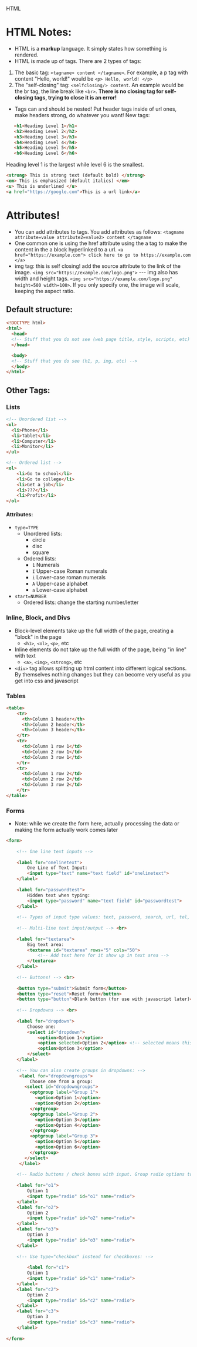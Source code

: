 HTML

# HTML Notes:
- HTML is a **markup** language. It simply states how something is rendered.
- HTML is made up of tags. There are 2 types of tags:
1. The basic tag: `<tagname> content </tagname>`. For example, a p tag with content "Hello, world!" would be `<p> Hello, world! </p>`
2. The "self-closing" tag: `<selfclosing/> content`. An example would be the br tag, the line break like `<br>`. **There is no closing tag for self-closing tags, trying to close it is an error!**
- Tags can and should be nested! Put header tags inside of url ones, make headers strong, do whatever you want!
New tags:
```html
   <h1>Heading Level 1</h1>
   <h2>Heading Level 2</h2>
   <h3>Heading Level 3</h3>
   <h4>Heading Level 4</h4>
   <h5>Heading Level 5</h5>
   <h6>Heading Level 6</h6>
```
Heading level 1 is the largest while level 6 is the smallest.
```html
<strong> This is strong text (default bold) </strong>
<em> This is emphasized (default italics) </em>
<u> This is underlined </u>
<a href="https://google.com">This is a url link</a>
```

# Attributes!
- You can add attributes to tags. You add attributes as follows:
`<tagname attribute=value attribute2=value2> content </tagname`
- One common one is using the href attribute using the a tag to make the content in the a block hyperlinked to a url. 
`<a href="https://example.com"> click here to go to https://example.com </a>`
- img tag: this is self closing! add the source attribute to the link of the image. `<img src="https://example.com/logo.png">`
--- img also has width and height tags. `<img src="https://example.com/logo.png" height=500 width=100>`. If you only specify one, the image will scale, keeping the aspect ratio.

## Default structure:
```html
<!DOCTYPE html>
<html> 
  <head>
  <!-- Stuff that you do not see (web page title, style, scripts, etc) -->
  </head>

  <body>
  <!-- Stuff that you do see (h1, p, img, etc) -->
  </body>
</html>
```

## Other Tags:
### Lists
```html
<!-- Unordered list -->
<ul>
  <li>Phone</li>
  <li>Tablet</li>
  <li>Computer</li>
  <li>Monitor</li>
</ul>

<!-- Ordered list -->
<ol>
	<li>Go to school</li>
	<li>Go to college</li>
	<li>Get a job</li>
	<li>???</li>
	<li>Profit</li>
</ol>
```
#### Attributes:
- `type=TYPE`
	- Unordered lists:
		- circle
		- disc
		- square
	- Ordered lists:
		- `1` Numerals
		- `I` Upper-case Roman numerals
		- `i` Lower-case roman numerals
		- `A` Upper-case alphabet
		- `a` Lower-case alphabet
- `start=NUMBER`
	- Ordered lists: change the starting number/letter

### Inline, Block, and Divs
- Block-level elements take up the full width of the page, creating a "block" in the page
	- `<h1>`, `<ol>`, `<p>`, etc
- Inline elements do not take up the full width of the page, being "in line" with text
	- `<a>`, `<img>`, `<strong>`, etc
- `<div>` tag allows splitting up html content into different logical sections. By themselves nothing changes but they can become very useful as you get into css and javascript

### Tables
```html
<table>
    <tr>
      <th>Column 1 header</th>
      <th>Column 2 header</th>
      <th>Column 3 header</th>
    </tr>
	<tr>
      <td>Column 1 row 1</td>
      <td>Column 2 row 1</td>
      <td>Column 3 row 1</td>
    </tr>
	<tr>
      <td>Column 1 row 2</td>
      <td>Column 2 row 2</td>
      <td>Column 3 row 2</td>
    </tr>
</table>
```

### Forms
- Note: while we create the form here, actually processing the data or making the form actually work comes later
```html
<form>
	
	<!-- One line text inputs -->
	
	<label for="onelinetext">
		One Line of Text Input:
		<input type="text" name="text field" id="onelinetext">
	</label>
	
	<label for="passwordtest">
		Hidden text when typing:
		<input type="password" name="text field" id="passwordtest">
	</label>
	
	<!-- Types of input type values: text, password, search, url, tel, email. url, and email validate input on the browser. -->
	
	<!-- Multi-line text input/output --> <br>
		
	<label for="textarea">
		Big text area:
		<textarea id="textarea" rows="5" cols="50">
			<!-- Add text here for it show up in text area -->
		</textarea>
	</label>
	
	<!-- Buttons! --> <br>
	
	<button type="submit">Submit form</button>
	<button type="reset">Reset form</button>
	<button type="button">Blank button (for use with javascript later)</button>
	
	<!-- Dropdowns --> <br>
	
	<label for="dropdown">
		Choose one:
		<select id="dropdown">
			<option>Option 1</option>
			<option selected>Option 2</option> <!-- selected means this one will be selected by default instead of the first one. -->
			<option>Option 3</option>
		</select>
	</label>
	
	<!-- You can also create groups in dropdowns: -->
     <label for="dropdowngroups">
		 Choose one from a group:
       <select id="dropdowngroups">
         <optgroup label="Group 1">
           <option>Option 1</option>
           <option>Option 2</option>
         </optgroup>
         <optgroup label="Group 2">
           <option>Option 3</option>
           <option>Option 4</option>
         </optgroup>
         <optgroup label="Group 3">
           <option>Option 5</option>
           <option>Option 6</option>
         </optgroup>
       </select>
     </label>
	
	<!-- Radio buttons / check boxes with input. Group radio options together by giving the same name element --> <br>
	
	<label for="o1">
		Option 1
		<input type="radio" id="o1" name="radio">
	</label>
	<label for="o2">
		Option 2
		<input type="radio" id="o2" name="radio">
	</label>
	<label for="o3">
		Option 3
		<input type="radio" id="o3" name="radio">
	</label>
	
	<!-- Use type="checkbox" instead for checkboxes: -->
	
		<label for="c1">
		Option 1
		<input type="radio" id="c1" name="radio">
	</label>
	<label for="c2">
		Option 2
		<input type="radio" id="c2" name="radio">
	</label>
	<label for="c3">
		Option 3
		<input type="radio" id="c3" name="radio">
	</label>
	
</form>
```